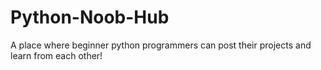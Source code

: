 # Python-Noob-Hub
A place where beginner python programmers can post their projects and learn from each other!
